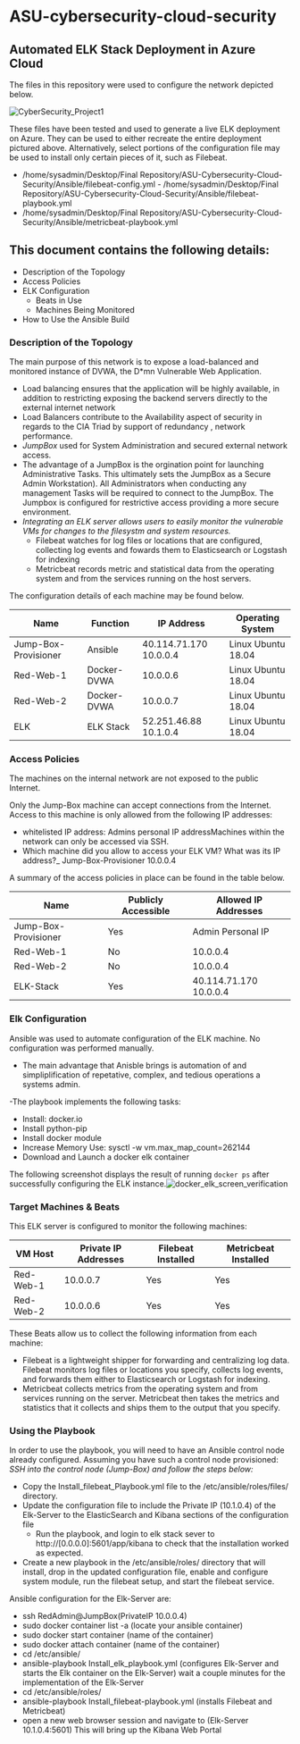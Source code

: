 # ASU-cybersecurity-cloud-security

## Automated ELK Stack Deployment in Azure Cloud

The files in this repository were used to configure the network depicted below.

![CyberSecurity_Project1](https://user-images.githubusercontent.com/101488469/170151477-51050d38-c828-4ab9-a865-71dd5b9f6dc6.png)

These files have been tested and used to generate a live ELK deployment on Azure. They can be used to either recreate the entire deployment pictured above. Alternatively, select portions of the configuration file may be used to install only certain pieces of it, such as Filebeat.

- /home/sysadmin/Desktop/Final Repository/ASU-Cybersecurity-Cloud-Security/Ansible/filebeat-config.yml    - /home/sysadmin/Desktop/Final Repository/ASU-Cybersecurity-Cloud-Security/Ansible/filebeat-playbook.yml
- /home/sysadmin/Desktop/Final Repository/ASU-Cybersecurity-Cloud-Security/Ansible/metricbeat-playbook.yml


## This document contains the following details:

- Description of the Topology
- Access Policies
- ELK Configuration
  - Beats in Use
  - Machines Being Monitored
- How to Use the Ansible Build

### Description of the Topology

The main purpose of this network is to expose a load-balanced and monitored instance of DVWA, the D*mn Vulnerable Web Application.

- Load balancing ensures that the application will be highly available, in addition to restricting exposing the backend servers directly to the external internet network
- Load Balancers contribute to the Availability aspect of security in regards to the CIA Triad by support of redundancy , network performance.
- *JumpBox* used for System Administration and secured external network access.
- The advantage of a JumpBox is the orgination point for launching Administrative Tasks. This ultimately sets the JumpBox as a Secure Admin Workstation). All Administrators when conducting any management Tasks will be required to connect to the JumpBox.  The Jumpbox is configured for restrictive access providing a more secure environment.
- *Integrating an ELK server allows users to easily monitor the vulnerable VMs for changes to the filesystm and system resources.*
  - Filebeat watches for log files or locations that are configured, collecting log events and fowards them to Elasticsearch or Logstash for indexing
  - Metricbeat records metric and statistical data from the operating system and from the services running on the host servers.

The configuration details of each machine may be found below.

| Name                 | Function    | IP Address             | Operating System   |
| -------------------- | ----------- | ---------------------- | ------------------ |
| Jump-Box-Provisioner | Ansible     | 40.114.71.170 10.0.0.4 | Linux Ubuntu 18.04 |
| Red-Web-1            | Docker-DVWA | 10.0.0.6               | Linux Ubuntu 18.04 |
| Red-Web-2            | Docker-DVWA | 10.0.0.7               | Linux Ubuntu 18.04 |
| ELK                  | ELK Stack   | 52.251.46.88 10.1.0.4  | Linux Ubuntu 18.04 |

### Access Policies

The machines on the internal network are not exposed to the public Internet.

Only the Jump-Box machine can accept connections from the Internet. Access to this machine is only allowed from the following IP addresses:

- whitelisted IP address:  Admins personal IP addressMachines within the network can only be accessed via SSH.
- Which machine did you allow to access your ELK VM? What was its IP address?_ Jump-Box-Provisioner 10.0.0.4

A summary of the access policies in place can be found in the table below.

| Name                 | Publicly Accessible | Allowed IP Addresses   |
| -------------------- | ------------------- | ---------------------- |
| Jump-Box-Provisioner | Yes                 | Admin Personal IP      |
| Red-Web-1            | No                  | 10.0.0.4               |
| Red-Web-2            | No                  | 10.0.0.4               |
| ELK-Stack            | Yes                 | 40.114.71.170 10.0.0.4 |

### Elk Configuration

Ansible was used to automate configuration of the ELK machine. No configuration was performed manually.

- The main advantage that Anisble brings is automation of and simpliplification of repetative, complex, and tedious operations a systems admin.

-The playbook implements the following tasks:

- Install: docker.io
- Install python-pip
- Install  docker module
- Increase Memory Use: sysctl -w vm.max_map_count=262144
- Download and Launch a docker elk container

The following screenshot displays the result of running `docker ps` after successfully configuring the ELK instance.![docker_elk_screen_verification](https://user-images.githubusercontent.com/101488469/170151745-6e6f883b-40a4-4c01-ab92-cffffe9caa34.png)
### Target Machines & Beats

This ELK server is configured to monitor the following machines:

| VM Host   | Private IP Addresses | Filebeat  Installed | Metricbeat  Installed |
| --------- | -------------------- | ------------------- | --------------------- |
| Red-Web-1 | 10.0.0.7             | Yes                 | Yes                   |
| Red-Web-2 | 10.0.0.6             | Yes                 | Yes                   |

These Beats allow us to collect the following information from each machine:

- Filebeat is a lightweight shipper for forwarding and centralizing log data. Filebeat monitors log files or locations you specify, collects log events, and forwards them either to Elasticsearch or Logstash for indexing.
- Metricbeat collects metrics from the operating system and from services running on the server. Metricbeat then takes the metrics and statistics that it collects and ships them to the output that you specify.

### Using the Playbook

In order to use the playbook, you will need to have an Ansible control node already configured. Assuming you have such a control node provisioned: *SSH into the control node (Jump-Box) and follow the steps below:*

- Copy the Install_filebeat_Playbook.yml file to the /etc/ansible/roles/files/ directory.
- Update the configuration file to include the Private IP (10.1.0.4) of the Elk-Server to the ElasticSearch and Kibana sections of the configuration file
  - Run the playbook, and login to elk stack sever  to http://[0.0.0.0]:5601/app/kibana  to check that the installation worked as     expected.
- Create a new playbook in the /etc/ansible/roles/ directory that will install, drop in the updated configuration file, enable and configure system module, run the filebeat setup, and start the filebeat service.

Ansible configuration for the Elk-Server are:

- ssh RedAdmin@JumpBox(PrivateIP 10.0.0.4)
- sudo docker container list -a (locate your ansible container)
- sudo docker start container (name of the container)
- sudo docker attach container (name of the container)
- cd /etc/ansible/
- ansible-playbook Install_elk_playbook.yml (configures Elk-Server and starts the Elk container on the Elk-Server) wait a couple minutes for the implementation of the Elk-Server
- cd /etc/ansible/roles/
- ansible-playbook Install_filebeat-playbook.yml (installs Filebeat and Metricbeat)
- open a new web browser session and navigate to (Elk-Server 10.1.0.4:5601) This will bring up the Kibana Web Portal 
